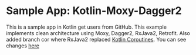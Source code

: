 # Sample App: Kotlin-Moxy-Dagger2
This is a sample app in Kotlin get users from GitHub.
This example implements сlean architecture using Moxy, Dagger2, RxJava2, Retrofit.
Also added branch cor where RxJava2 replaced [Kotlin Coroutines](https://kotlinlang.org/docs/reference/coroutines-overview.html). You can see changes [here](https://github.com/DanilaGri/kotlinMvpMoxy/commit/70e20ee94fe597ca8b1e7985df3778773cc1b0c9)
